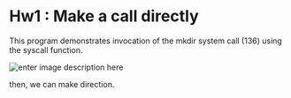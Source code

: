 Hw1 : Make a call directly
===================
This program demonstrates invocation of the mkdir system call (136) using the syscall function.
 
 ![enter image description here](https://github.com/YZU-CSE-CS305-Intro-to-OS/smart0324-hw1/blob/master/hw1_demo.png?raw=true)

then, we can make direction.
